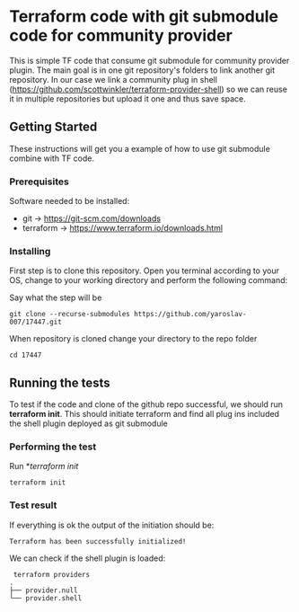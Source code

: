 
# Terraform code with git  submodule code for community provider

This is simple TF code that consume git submodule for community provider plugin. The main goal is in one git repository's folders to link another git repository. In our case we link a community plug in shell (https://github.com/scottwinkler/terraform-provider-shell) so we can reuse it in multiple repositories but upload it one and thus save space.

## Getting Started

These instructions will get you a example of how to use git submodule combine with TF code.

### Prerequisites

Software needed to be installed:

- git -> https://git-scm.com/downloads
- terraform -> https://www.terraform.io/downloads.html

### Installing

First step is to clone this repository. Open you terminal according to your OS, change to your working directory and perform the following command:

Say what the step will be

```
git clone --recurse-submodules https://github.com/yaroslav-007/17447.git
```

When repository is cloned change your directory to the repo folder

```
cd 17447
```

## Running the tests

To test if the code and clone of the github repo successful, we should run **terraform init**. This should initiate terraform and find all plug ins included the shell plugin deployed as git submodule

### Performing the test

Run **terraform init*

```
terraform init
```

### Test result

If everything is ok the output of the initiation should be:

```
Terraform has been successfully initialized!

```
We can check if the shell plugin is loaded:
```
 terraform providers 
.
├── provider.null
└── provider.shell

```
